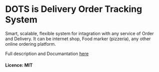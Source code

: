 # DOTS is Delivery Order Tracking System

Smart, scalable, flexible system for 
intagration with any service of Order and Delivery.
It can be internet shop, Food marker (pizzeria), any 
other online ordering platform. 

Full description and Documantation [here](https://github.com/irony-rust/dots/)

#### Licence: **MIT**